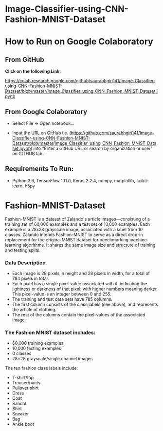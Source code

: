 # Image-Classifier-using-CNN-Fashion-MNIST-Dataset

# How to Run on Google Colaboratory

## From GitHub
**Click on the following Link:**

 https://colab.research.google.com/github/saurabhgiri141/Image-Classifier-using-CNN-Fashion-MNIST-Dataset/blob/master/Image_Classifier_using_CNN_Fashion_MNIST_Dataset.ipynb

## From Google Colaboratory
* Select File -> Open notebook...

* Input the URL on GitHub i.e. (https://github.com/saurabhgiri141/Image-Classifier-using-CNN-Fashion-MNIST-Dataset/blob/master/Image_Classifier_using_CNN_Fashion_MNIST_Dataset.ipynb) into "Enter a GitHub URL or search by organization or user" on GITHUB tab.


## Requirements To Run:
* Python 3.6, TensorFlow 1.11.0, Keras 2.2.4, numpy, matplotlib, scikit-learn, h5py

# Fashion-MNIST-Dataset

Fashion-MNIST is a dataset of Zalando's article images—consisting of a training set of 60,000 examples and a test set of 10,000 examples. Each example is a 28x28 grayscale image, associated with a label from 10 classes. Zalando intends Fashion-MNIST to serve as a direct drop-in replacement for the original MNIST dataset for benchmarking machine learning algorithms. It shares the same image size and structure of training and testing splits. 
### Data Description
* Each image is 28 pixels in height and 28 pixels in width, for a total of 784 pixels in total.
* Each pixel has a single pixel-value associated with it, indicating the lightness or darkness of that pixel, with higher numbers meaning darker. This pixel-value is an integer between 0 and 255.
* The training and test data sets have 785 columns.
* The first column consists of the class labels (see above), and represents the article of clothing.
* The rest of the columns contain the pixel-values of the associated image.

### The Fashion MNIST dataset includes:

* 60,000 training examples
* 10,000 testing examples
* 0 classes
* 28×28 grayscale/single channel images

The ten fashion class labels include:

* T-shirt/top
* Trouser/pants
* Pullover shirt
* Dress
* Coat
* Sandal
* Shirt
* Sneaker
* Bag
* Ankle boot



